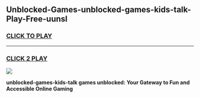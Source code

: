 
## Unblocked-Games-unblocked-games-kids-talk-Play-Free-uunsl
<h3>
<a href="https://premium76.site?title=unblocked-games-kids-talk&ref=09A">CLICK TO PLAY</a></h3>
<hr>

<h3>
<a href="https://premium76.site?title=unblocked-games-kids-talk&ref=09A">CLICK 2 PLAY</a>
  
</h3>

<a href="https://premium76.site?title=unblocked-games-kids-talk&ref=09A"><img src="https://clearcache.store/games.png"></a>


**unblocked-games-kids-talk games unblocked: Your Gateway to Fun and Accessible Online Gaming**
